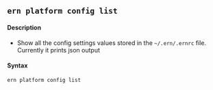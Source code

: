 ## `ern platform config list`

#### Description

* Show all the config settings values stored in the `~/.ern/.ernrc` file. Currently it prints json output

#### Syntax

`ern platform config list`
